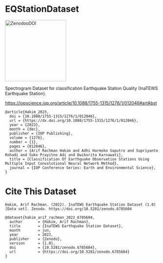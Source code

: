 # EQStationDataset



<a href="https://zenodo.org/record/6785604#.Yr6LXexBzFo"><img width="200" alt="ZenodooDOI" src="https://zenodo.org/badge/DOI/10.5281/zenodo.6785604.svg"/></a>

Spectrogram Dataset for classification Earthquake Station Quality (InaTEWS Earthquake Station).

<a target="_blank" href="https://iopscience.iop.org/article/10.1088/1755-1315/1276/1/012046#artAbst">https://iopscience.iop.org/article/10.1088/1755-1315/1276/1/012046#artAbst</a>


```
@article{Hakim_2023,
  doi = {10.1088/1755-1315/1276/1/012046},
  url = {https://dx.doi.org/10.1088/1755-1315/1276/1/012046},
  year = {2023},
  month = {dec},
  publisher = {IOP Publishing},
  volume = {1276},
  number = {1},
  pages = {012046},
  author = {Arif Rachman Hakim and Adhi Harmoko Saputro and Supriyanto Rohadi and Suko Prayitno Adi and Dwikorita Karnawati},
  title = {Classification Of Earthquake Observation Stations Using Multiple Input Convolutional Neural Network Method},
  journal = {IOP Conference Series: Earth and Environmental Science},
}
```


<h1>Cite This Dataset</h1>

```
Hakim, Arif Rachman. (2022). InaTEWS Earthquake Station Dataset (1.0) [Data set]. Zenodo. https://doi.org/10.5281/zenodo.6785604
```
```
@dataset{hakim_arif_rachman_2022_6785604,
  author       = {Hakim, Arif Rachman},
  title        = {InaTEWS Earthquake Station Dataset},
  month        = jun,
  year         = 2022,
  publisher    = {Zenodo},
  version      = {1.0},
  doi          = {10.5281/zenodo.6785604},
  url          = {https://doi.org/10.5281/zenodo.6785604}
}
```
